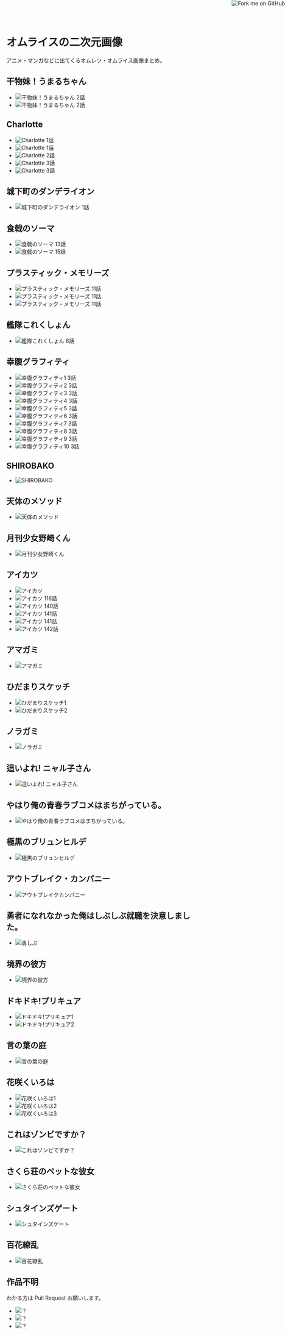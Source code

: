 オムライスの二次元画像
==================

アニメ・マンガなどに出てくるオムレツ・オムライス画像まとめ。

干物妹！うまるちゃん
------------------------

* ![干物妹！うまるちゃん](img/umaru1.jpg) 2話
* ![干物妹！うまるちゃん](img/umaru2.jpg) 2話



Charlotte
-----------------

* ![Charlotte](img/charlotte1.jpg) 1話
* ![Charlotte](img/charlotte2.jpg) 1話
* ![Charlotte](img/charlotte3.jpg) 2話
* ![Charlotte](img/charlotte4.jpg) 3話
* ![Charlotte](img/charlotte5.jpg) 3話


城下町のダンデライオン
-----------------------

* ![城下町のダンデライオン](img/joukamachi1.jpg) 1話


食戟のソーマ
-------------

* ![食戟のソーマ](img/shokugeki1.jpg) 13話
* ![食戟のソーマ](img/shokugeki2.jpg) 15話


プラスティック・メモリーズ
-----------------

* ![プラスティック・メモリーズ](img/plamemo1.jpg) 11話
* ![プラスティック・メモリーズ](img/plamemo2.jpg) 11話
* ![プラスティック・メモリーズ](img/plamemo3.jpg) 11話


艦隊これくしょん
-----------------

* ![艦隊これくしょん](img/kankore1.jpg) 8話


幸腹グラフィティ
-------------------

* ![幸腹グラフィティ1](img/koufuku1.gif) 3話
* ![幸腹グラフィティ2](img/koufuku2.gif) 3話
* ![幸腹グラフィティ3](img/koufuku3.gif) 3話
* ![幸腹グラフィティ4](img/koufuku4.jpg) 3話
* ![幸腹グラフィティ5](img/koufuku5.jpg) 3話
* ![幸腹グラフィティ6](img/koufuku6.jpg) 3話
* ![幸腹グラフィティ7](img/koufuku7.jpg) 3話
* ![幸腹グラフィティ8](img/koufuku8.jpg) 3話
* ![幸腹グラフィティ9](img/koufuku9.jpg) 3話
* ![幸腹グラフィティ10](img/koufuku10.jpg) 3話


SHIROBAKO
---------------------------

* ![SHIROBAKO](img/shirobako.jpg)


天体のメソッド
-------------

* ![天体のメソッド](img/sora_no_method.gif)


月刊少女野崎くん
---------------

* ![月刊少女野崎くん](img/nozakikun.jpg)


アイカツ
---------

* ![アイカツ](img/aikatsu.jpg)
* ![アイカツ](img/aikatsu1.jpg) 116話
* ![アイカツ](img/aikatsu2.jpg) 140話
* ![アイカツ](img/aikatsu3.jpg) 141話
* ![アイカツ](img/aikatsu4.jpg) 141話
* ![アイカツ](img/aikatsu5.jpg) 142話


アマガミ
--------------

* ![アマガミ](img/amagami.jpg)


ひだまりスケッチ
-----------------

* ![ひだまりスケッチ1](img/hidamari1.jpg)
* ![ひだまりスケッチ2](img/hidamari2.jpg)


ノラガミ
-----------

* ![ノラガミ](img/noragami.jpg)


這いよれ! ニャル子さん
---------------------

* ![這いよれ! ニャル子さん](img/nyaruko.jpg)


やはり俺の青春ラブコメはまちがっている。
--------------------------------------

* ![やはり俺の青春ラブコメはまちがっている。](img/oregairu.jpg)


極黒のブリュンヒルデ
--------------------

* ![極黒のブリュンヒルデ](img/brynhildr.jpg)


アウトブレイク・カンパニー
----------------------

* ![アウトブレイクカンパニー](img/obc.jpg)


勇者になれなかった俺はしぶしぶ就職を決意しました。
-----------------------------------------------

* ![勇しぶ](img/yuushibu.jpg)


境界の彼方
---------

* ![境界の彼方](img/kyokai-no-kanata.jpg)


ドキドキ!プリキュア
--------------------

* ![ドキドキ!プリキュア1](img/precure01.png)
* ![ドキドキ!プリキュア2](img/precure02.png)


言の葉の庭
---------------

* ![言の葉の庭](img/the_garden_of_words.gif)


花咲くいろは
----------------

* ![花咲くいろは1](img/iroha1.jpg)
* ![花咲くいろは2](img/iroha2.jpg)
* ![花咲くいろは3](img/iroha3.jpg)


これはゾンビですか？
--------------------------

* ![これはゾンビですか？](img/kore-zon.jpg)


さくら荘のペットな彼女
---------------------

* ![さくら荘のペットな彼女](img/sakurasou.jpg)


シュタインズゲート
----------------------

* ![シュタインズゲート](img/steins-gate.jpg)


百花繚乱
-----------

* ![百花繚乱](img/hyakka.jpg)


作品不明
-----------

わかる方は Pull Request お願いします。

* ![？](img/1.jpg)
* ![？](img/2.jpg)
* ![？](img/3.jpg)

<a href="https://github.com/kui/omurice"><img style="position: absolute; top: 0; right: 0; border: 0;" src="https://s3.amazonaws.com/github/ribbons/forkme_right_red_aa0000.png" alt="Fork me on GitHub"></a>
